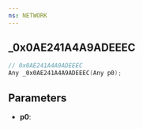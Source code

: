 ```yaml
---
ns: NETWORK
---
```

## _0x0AE241A4A9ADEEEC

```c
// 0x0AE241A4A9ADEEEC
Any _0x0AE241A4A9ADEEEC(Any p0);
```

## Parameters
* **p0**:
